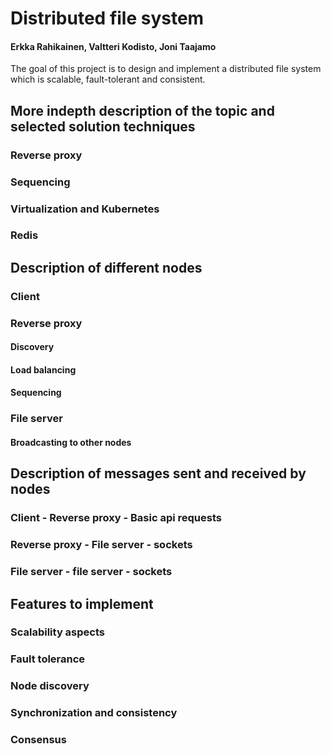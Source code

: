 # Distributed file system
#### Erkka Rahikainen, Valtteri Kodisto, Joni Taajamo

The goal of this project is to design and implement a distributed file system which is scalable, fault-tolerant and consistent. 

## More indepth description of the topic and selected solution techniques

### Reverse proxy

### Sequencing

### Virtualization and Kubernetes

### Redis

### 



## Description of different nodes

### Client

### Reverse proxy

#### Discovery

#### Load balancing

#### Sequencing

### File server
#### Broadcasting to other nodes


## Description of messages sent and received by nodes

### Client - Reverse proxy - Basic api requests

###  Reverse proxy - File server - sockets

###  File server - file server - sockets

## Features to implement

### Scalability aspects

### Fault tolerance

### Node discovery

### Synchronization and consistency

### Consensus